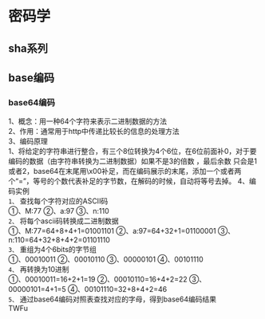 # 密码学
## sha系列

## base编码
### base64编码
1、概念：用一种64个字符来表示二进制数据的方法\
2、作用：通常用于http中传递比较长的信息的处理方法\
3、编码原理\
    1、将给定的字符串进行整合，有三个8位转换为4个6位，在6位前面补0，对于要编码的数据（由字符串转换为二进制数据）如果不是3的倍数 ，最后余数
只会是1或者2，base64在末尾用\x00补足，而在编码展示的末尾，添加一个或者两个“=”，等号的个数代表补足的字节数，在解码的时候，自动将等号去掉。
4、编码实例\
`1、` 查找每个字符对应的ASCII码\
①、M:77
②、a:97
③、n:110\
`2、` 将每个ascii码转换成二进制数据\
①、M:77=64+8+4+1=01001101
②、a:97=64+32+1=01100001
③、n:110=64+32+8+4+2=01101110\
`3、` 重组为4个6bits的字节组\
①、00010011
②、00010110
③、00000101
④、00101110\
`4、` 再转换为10进制\
①、00010011=16+2+1=19
②、00010110=16+4+2=22
③、00000101=4+1=5
④、00101110=32+8+4+2=46\
`5、` 通过base64编码对照表查找对应的字母，得到base64编码结果\
TWFu